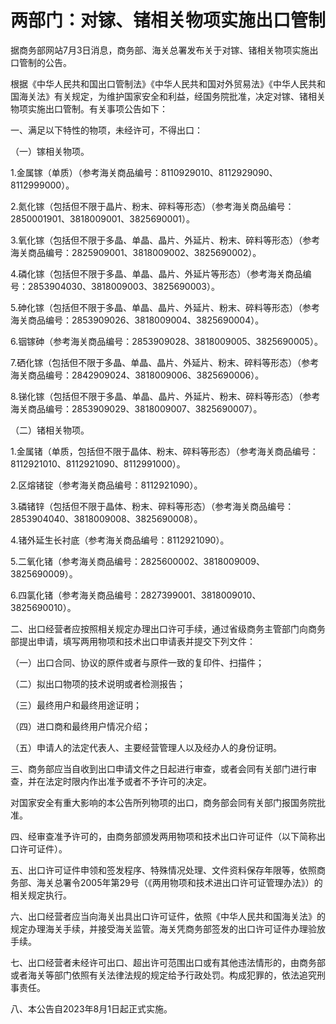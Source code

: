 

# 两部门：对镓、锗相关物项实施出口管制

据商务部网站7月3日消息，商务部、海关总署发布关于对镓、锗相关物项实施出口管制的公告。

根据《中华人民共和国出口管制法》《中华人民共和国对外贸易法》《中华人民共和国海关法》有关规定，为维护国家安全和利益，经国务院批准，决定对镓、锗相关物项实施出口管制。有关事项公告如下：

一、满足以下特性的物项，未经许可，不得出口：

（一）镓相关物项。

1.金属镓（单质）（参考海关商品编号：8110929010、8112929090、8112999000）。

2.氮化镓（包括但不限于晶片、粉末、碎料等形态）（参考海关商品编号：2850001901、3818009001、3825690001）。

3.氧化镓（包括但不限于多晶、单晶、晶片、外延片、粉末、碎料等形态）（参考海关商品编号：2825909001、3818009002、3825690002）。

4.磷化镓（包括但不限于多晶、单晶、晶片、外延片等形态）（参考海关商品编号：2853904030、3818009003、3825690003）。

5.砷化镓（包括但不限于多晶、单晶、晶片、外延片、粉末、碎料等形态）（参考海关商品编号：2853909026、3818009004、3825690004）。

6.铟镓砷（参考海关商品编号：2853909028、3818009005、3825690005）。

7.硒化镓（包括但不限于多晶、单晶、晶片、外延片、粉末、碎料等形态）（参考海关商品编号：2842909024、3818009006、3825690006）。

8.锑化镓（包括但不限于多晶、单晶、晶片、外延片、粉末、碎料等形态）（参考海关商品编号：2853909029、3818009007、3825690007）。

（二）锗相关物项。

1.金属锗（单质，包括但不限于晶体、粉末、碎料等形态）（参考海关商品编号：8112921010、8112921090、8112991000）。

2.区熔锗锭（参考海关商品编号：8112921090）。

3.磷锗锌（包括但不限于晶体、粉末、碎料等形态）（参考海关商品编号：2853904040、3818009008、3825690008）。

4.锗外延生长衬底（参考海关商品编号：8112921090）。

5.二氧化锗（参考海关商品编号：2825600002、3818009009、3825690009）。

6.四氯化锗（参考海关商品编号：2827399001、3818009010、3825690010）。

二、出口经营者应按照相关规定办理出口许可手续，通过省级商务主管部门向商务部提出申请，填写两用物项和技术出口申请表并提交下列文件：

（一）出口合同、协议的原件或者与原件一致的复印件、扫描件；

（二）拟出口物项的技术说明或者检测报告；

（三）最终用户和最终用途证明；

（四）进口商和最终用户情况介绍；

（五）申请人的法定代表人、主要经营管理人以及经办人的身份证明。

三、商务部应当自收到出口申请文件之日起进行审查，或者会同有关部门进行审查，并在法定时限内作出准予或者不予许可的决定。

对国家安全有重大影响的本公告所列物项的出口，商务部会同有关部门报国务院批准。

四、经审查准予许可的，由商务部颁发两用物项和技术出口许可证件（以下简称出口许可证件）。

五、出口许可证件申领和签发程序、特殊情况处理、文件资料保存年限等，依照商务部、海关总署令2005年第29号（《两用物项和技术进出口许可证管理办法》）的相关规定执行。

六、出口经营者应当向海关出具出口许可证件，依照《中华人民共和国海关法》的规定办理海关手续，并接受海关监管。海关凭商务部签发的出口许可证件办理验放手续。

七、出口经营者未经许可出口、超出许可范围出口或有其他违法情形的，由商务部或者海关等部门依照有关法律法规的规定给予行政处罚。构成犯罪的，依法追究刑事责任。

八、本公告自2023年8月1日起正式实施。

